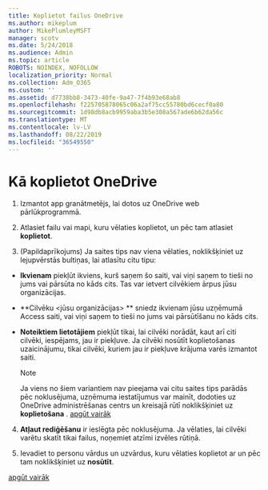 ```yaml
---
title: Koplietot failus OneDrive
ms.author: mikeplum
author: MikePlumleyMSFT
manager: scotv
ms.date: 5/24/2018
ms.audience: Admin
ms.topic: article
ROBOTS: NOINDEX, NOFOLLOW
localization_priority: Normal
ms.collection: Adm_O365
ms.custom: ''
ms.assetid: d7738bb8-3473-40fe-9a47-7f4b93e68ab8
ms.openlocfilehash: f225705878065c06a2af75cc55780bd6cecf0a80
ms.sourcegitcommit: 1d98db8acb9959aba3b5e308a567ade6b62da56c
ms.translationtype: MT
ms.contentlocale: lv-LV
ms.lasthandoff: 08/22/2019
ms.locfileid: "36549550"
---
```

# <a name="how-to-share-in-onedrive"></a>Kā koplietot OneDrive

1. Izmantot app granātmetējs, lai dotos uz OneDrive web pārlūkprogrammā. 
    
2. Atlasiet failu vai mapi, kuru vēlaties koplietot, un pēc tam atlasiet **koplietot**.
    
3. (Papildaprīkojums) Ja saites tips nav viena vēlaties, noklikšķiniet uz lejupvērstās bultiņas, lai atlasītu citu tipu:
    
  - **Ikvienam** piekļūt ikviens, kurš saņem šo saiti, vai viņi saņem to tieši no jums vai pārsūta no kāds cits. Tas var ietvert cilvēkiem ārpus jūsu organizācijas. 
    
  - **Cilvēku \<jūsu organizācijas\> ** sniedz ikvienam jūsu uzņēmumā Access saiti, vai viņi saņem to tieši no jums vai pārsūtīšanu no kāds cits. 
    
  - **Noteiktiem lietotājiem** piekļūt tikai, lai cilvēki norādāt, kaut arī citi cilvēki, iespējams, jau ir piekļuve. Ja cilvēki nosūtīt koplietošanas uzaicinājumu, tikai cilvēki, kuriem jau ir piekļuve krājuma varēs izmantot saiti. 
    
    > [!NOTE]
    > Ja viens no šiem variantiem nav pieejama vai citu saites tips parādās pēc noklusējuma, uzņēmuma iestatījumus var mainīt, dodoties uz OneDrive administrēšanas centrs un kreisajā rūtī noklikšķiniet uz **koplietošana** . [apgūt vairāk](https://go.microsoft.com/fwlink/?linkid=871961)
  
4. **Atļaut rediģēšanu** ir ieslēgta pēc noklusējuma. Ja vēlaties, lai cilvēki varētu skatīt tikai failus, noņemiet atzīmi izvēles rūtiņā. 
    
5. Ievadiet to personu vārdus un uzvārdus, kuru vēlaties koplietot ar un pēc tam noklikšķiniet uz **nosūtīt**.
    
[apgūt vairāk](https://go.microsoft.com/fwlink/?linkid=871861)
  

